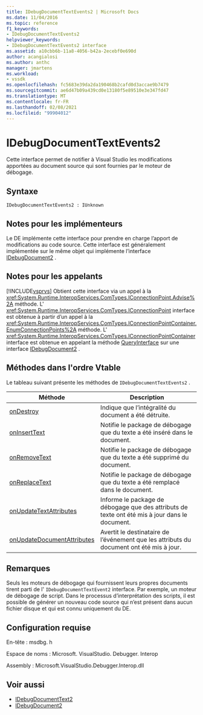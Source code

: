 ```yaml
---
title: IDebugDocumentTextEvents2 | Microsoft Docs
ms.date: 11/04/2016
ms.topic: reference
f1_keywords:
- IDebugDocumentTextEvents2
helpviewer_keywords:
- IDebugDocumentTextEvents2 interface
ms.assetid: a10cbb6b-11a8-4056-b42a-2ecebf0e690d
author: acangialosi
ms.author: anthc
manager: jmartens
ms.workload:
- vssdk
ms.openlocfilehash: fc5683e39da2da190468b2cafd0d3accae9b7479
ms.sourcegitcommit: ae6d47b09a439cd0e13180f5e89510e3e347fd47
ms.translationtype: MT
ms.contentlocale: fr-FR
ms.lasthandoff: 02/08/2021
ms.locfileid: "99904012"
---
```

# <a name="idebugdocumenttextevents2"></a>IDebugDocumentTextEvents2
Cette interface permet de notifier à Visual Studio les modifications apportées au document source qui sont fournies par le moteur de débogage.

## <a name="syntax"></a>Syntaxe

```
IDebugDocumentTextEvents2 : IUnknown
```

## <a name="notes-for-implementers"></a>Notes pour les implémenteurs
 Le DE implémente cette interface pour prendre en charge l’apport de modifications au code source. Cette interface est généralement implémentée sur le même objet qui implémente l’interface [IDebugDocument2](../../../extensibility/debugger/reference/idebugdocument2.md) .

## <a name="notes-for-callers"></a>Notes pour les appelants
 [!INCLUDE[vsprvs](../../../code-quality/includes/vsprvs_md.md)] Obtient cette interface via un appel à la <xref:System.Runtime.InteropServices.ComTypes.IConnectionPoint.Advise%2A> méthode. L' <xref:System.Runtime.InteropServices.ComTypes.IConnectionPoint> interface est obtenue à partir d’un appel à la <xref:System.Runtime.InteropServices.ComTypes.IConnectionPointContainer.EnumConnectionPoints%2A> méthode. L' <xref:System.Runtime.InteropServices.ComTypes.IConnectionPointContainer> interface est obtenue en appelant la méthode [QueryInterface](/cpp/atl/queryinterface) sur une interface [IDebugDocument2](../../../extensibility/debugger/reference/idebugdocument2.md) .

## <a name="methods-in-vtable-order"></a>Méthodes dans l'ordre Vtable
 Le tableau suivant présente les méthodes de `IDebugDocumentTextEvents2` .

|Méthode|Description|
|------------|-----------------|
|[onDestroy](../../../extensibility/debugger/reference/idebugdocumenttextevents2-ondestroy.md)|Indique que l’intégralité du document a été détruite.|
|[onInsertText](../../../extensibility/debugger/reference/idebugdocumenttextevents2-oninserttext.md)|Notifie le package de débogage que du texte a été inséré dans le document.|
|[onRemoveText](../../../extensibility/debugger/reference/idebugdocumenttextevents2-onremovetext.md)|Notifie le package de débogage que du texte a été supprimé du document.|
|[onReplaceText](../../../extensibility/debugger/reference/idebugdocumenttextevents2-onreplacetext.md)|Notifie le package de débogage que du texte a été remplacé dans le document.|
|[onUpdateTextAttributes](../../../extensibility/debugger/reference/idebugdocumenttextevents2-onupdatetextattributes.md)|Informe le package de débogage que des attributs de texte ont été mis à jour dans le document.|
|[onUpdateDocumentAttributes](../../../extensibility/debugger/reference/idebugdocumenttextevents2-onupdatedocumentattributes.md)|Avertit le destinataire de l’événement que les attributs du document ont été mis à jour.|

## <a name="remarks"></a>Remarques
 Seuls les moteurs de débogage qui fournissent leurs propres documents tirent parti de l' `IDebugDocumentTextEvent2` interface. Par exemple, un moteur de débogage de script. Dans le processus d’interprétation des scripts, il est possible de générer un nouveau code source qui n’est présent dans aucun fichier disque et qui est connu uniquement du DE.

## <a name="requirements"></a>Configuration requise
 En-tête : msdbg. h

 Espace de noms : Microsoft. VisualStudio. Debugger. Interop

 Assembly : Microsoft.VisualStudio.Debugger.Interop.dll

## <a name="see-also"></a>Voir aussi
- [IDebugDocumentText2](../../../extensibility/debugger/reference/idebugdocumenttext2.md)
- [IDebugDocument2](../../../extensibility/debugger/reference/idebugdocument2.md)
